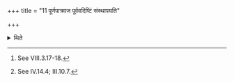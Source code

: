 +++
title = "11 पूर्णपात्रवज पूर्ववदिष्टिं संस्थापयति"

+++

<details><summary>थिते</summary>

11. They cause the offering to stand completely established (i.e. they complete it) in the same manner as (described) earlier[^1] excluding the (water-)full-pot.[^2]  


[^1]: See VIII.3.17-18.  

[^2]: See IV.14.4; III.10.7.
</details>
